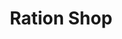 ---
title: "Ration Shop"
url: /manjinikkara/ration-shop-omallur-elavumthitta-road/
shop: Lebensmittel
---